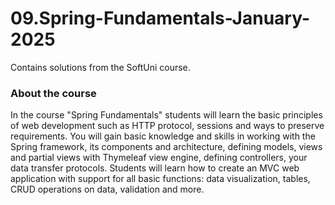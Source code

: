 # 09.Spring-Fundamentals-January-2025
Contains solutions from the SoftUni course.

<h3>About the course</h3> 
<p>In the course "Spring Fundamentals" students will learn the basic principles of web development such as HTTP protocol, sessions and ways to preserve requirements. You will gain basic knowledge and skills in working with the Spring framework, its components and architecture, defining models, views and partial views with Thymeleaf view engine, defining controllers, your data transfer protocols. Students will learn how to create an MVC web application with support for all basic functions: data visualization, tables, CRUD operations on data, validation and more.</p>
